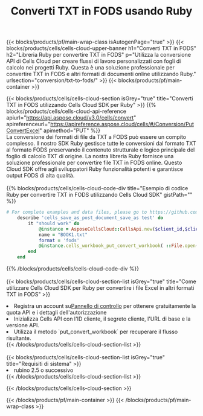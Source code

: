 ﻿---
title:  Converti TXT in FODS usando Ruby
description:  Utilizzando Aspose.Cells Cloud SDK per Ruby per convertire un file in formato TXT in un file in formato FODS.
---
{{< blocks/products/pf/main-wrap-class isAutogenPage="true" >}}
{{< blocks/products/cells/cells-cloud-upper-banner h1="Converti TXT in FODS" h2="Libreria Ruby per convertire TXT in FODS" p="Utilizza la conversione API di Cells Cloud per creare flussi di lavoro personalizzati con fogli di calcolo nei progetti Ruby. Questa è una soluzione professionale per convertire TXT in FODS e altri formati di documenti online utilizzando Ruby." urlsection="conversion/txt-to-fods/" >}}
{{< blocks/products/pf/main-container >}}

{{< blocks/products/cells/cells-cloud-section isGrey="true" title="Converti TXT in FODS utilizzando Cells Cloud SDK per Ruby" >}}
{{% blocks/products/cells/cells-cloud-api-reference apiurl="https://api.aspose.cloud/v3.0/cells/convert" apireferenceurl="https://apireference.aspose.cloud/cells/#/Conversion/PutConvertExcel" apimethod="PUT" %}}
<br/>
La conversione dei formati di file da TXT a FODS può essere un compito complesso. Il nostro SDK Ruby gestisce tutte le conversioni dal formato TXT al formato FODS preservando il contenuto strutturale e logico principale del foglio di calcolo TXT di origine. La nostra libreria Ruby fornisce una soluzione professionale per convertire file TXT in FODS online. Questo Cloud SDK offre agli sviluppatori Ruby funzionalità potenti e garantisce output FODS di alta qualità.
<br/>
<br/>
{{% blocks/products/cells/cells-cloud-code-div title="Esempio di codice Ruby per convertire TXT in FODS utilizzando Cells Cloud SDK" gistPath="" %}}
 
```ruby
# For complete examples and data files, please go to https://github.com/aspose-cells-cloud/aspose-cells-cloud-ruby/
    describe 'cells_save_as_post_document_save_as test' do
        it "should work" do
            @instance = AsposeCellsCloud::CellsApi.new($client_id,$client_secret,"v3.0","https://api.aspose.cloud/")
            name = "BOOK1.txt"
            format = 'fods'
            @instance.cells_workbook_put_convert_workbook( ::File.open(File.expand_path("data/"+name),"r")  {|io| io.read(io.size) },{:format=>format})     
        end
    end
```
 
{{% /blocks/products/cells/cells-cloud-code-div %}}
<br/>
<br/>
{{< blocks/products/cells/cells-cloud-section-list isGrey="true" title="Come utilizzare Cells Cloud SDK per Ruby per convertire i file Excel in altri formati TXT in FODS" >}}
<li> Registra un account su<a href="https://dashboard.aspose.cloud/">Pannello di controllo</a> per ottenere gratuitamente la quota API e i dettagli dell'autorizzazione</li>
<li>Inizializza Cells API con l'ID cliente, il segreto cliente, l'URL di base e la versione API.</li>
<li>Utilizza il metodo `put_convert_workbook` per recuperare il flusso risultante.</li>
{{< /blocks/products/cells/cells-cloud-section-list >}}
<br/>
<br/>
{{< blocks/products/cells/cells-cloud-section-list isGrey="true" title="Requisiti di sistema" >}}
<li>rubino 2.5 o successivo</li>
{{< /blocks/products/cells/cells-cloud-section-list >}}

{{< /blocks/products/cells/cells-cloud-section >}}

{{< /blocks/products/pf/main-container >}}
{{< /blocks/products/pf/main-wrap-class >}}
